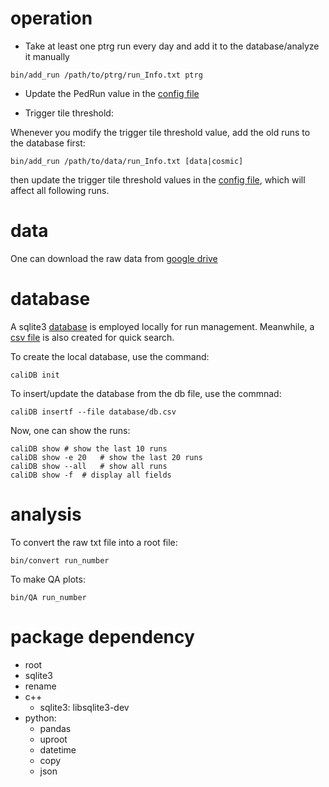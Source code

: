 # operation
* Take at least one ptrg run every day and add it to the database/analyze it manually
```
bin/add_run /path/to/ptrg/run_Info.txt ptrg
```
  * Update the PedRun value in the [config file](data/config.cfg)

* Trigger tile threshold:

Whenever you modify the trigger tile threshold value, add the old runs to the database first:
```
bin/add_run /path/to/data/run_Info.txt [data|cosmic]
```
then update the trigger tile threshold values in the [config file](data/config.cfg), 
which will affect all following runs.

# data
One can download the raw data from [google drive](https://drive.google.com/drive/folders/1SGtYnyDEmv8edpGVumi8tztlmNIQ3xuf?usp=sharing)

# database
A sqlite3 [database](database/BNL_test.db) is employed locally for run management. 
Meanwhile, a [csv file](database/db.csv) is also created for quick search.

To create the local database, use the command:
```
caliDB init
```

To insert/update the database from the db file, use the commnad:
```
caliDB insertf --file database/db.csv
```
Now, one can show the runs:
```
caliDB show	# show the last 10 runs
caliDB show -e 20	# show the last 20 runs
caliDB show --all	# show all runs
caliDB show -f	# display all fields
```
# analysis
To convert the raw txt file into a root file:
```
bin/convert run_number
```

To make QA plots:
```
bin/QA run_number
```

# package dependency
* root
* sqlite3
* rename
* c++
  * sqlite3: libsqlite3-dev
* python:
  * pandas
  * uproot
  * datetime
  * copy
  * json

